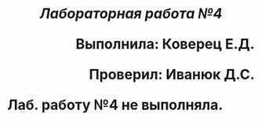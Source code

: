**_<h1 align = "center">Лабораторная работа №4</a>_**

<p align = "right">
Выполнила: Коверец Е.Д.
</p>

<p align = "right">
Проверил: Иванюк Д.С.
</p>


<p align = "justify">
Лаб. работу №4 не выполняла.
</p>


